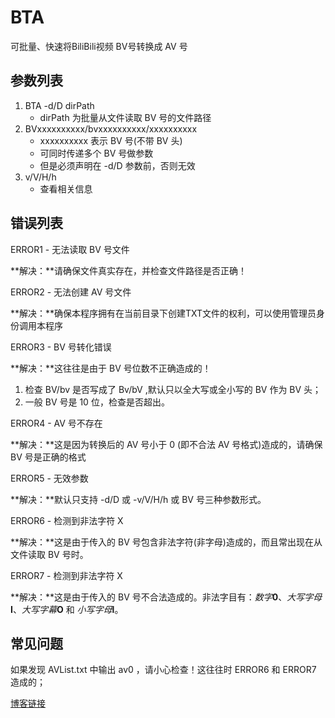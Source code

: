 # BTA

可批量、快速将BiliBili视频 BV号转换成 AV 号

## 参数列表

1. BTA -d/D dirPath
    + dirPath 为批量从文件读取 BV 号的文件路径
2. BVxxxxxxxxxx/bvxxxxxxxxxx/xxxxxxxxxx
    + xxxxxxxxxx 表示 BV 号(不带 BV 头)
    + 可同时传递多个 BV 号做参数
    + 但是必须声明在 -d/D 参数前，否则无效
3. v/V/H/h
    + 查看相关信息

## 错误列表

ERROR1 - 无法读取 BV 号文件

**解决：**请确保文件真实存在，并检查文件路径是否正确！

ERROR2 - 无法创建 AV 号文件

**解决：**确保本程序拥有在当前目录下创建TXT文件的权利，可以使用管理员身份调用本程序

ERROR3 - BV 号转化错误

**解决：**这往往是由于 BV 号位数不正确造成的！

1. 检查 BV/bv 是否写成了 Bv/bV ,默认只以全大写或全小写的 BV 作为 BV 头；
2. 一般 BV 号是 10 位，检查是否超出。

ERROR4 - AV 号不存在

**解决：**这是因为转换后的 AV 号小于 0 (即不合法 AV 号格式)造成的，请确保 BV 号是正确的格式

ERROR5 - 无效参数

**解决：**默认只支持 -d/D 或 -v/V/H/h 或 BV 号三种参数形式。

ERROR6 - 检测到非法字符 X

**解决：**这是由于传入的 BV 号包含非法字符(非字母)造成的，而且常出现在从文件读取 BV 号时。

ERROR7 - 检测到非法字符 X

**解决：**这是由于传入的  BV 号不合法造成的。非法字目有：_数字_**0**、_大写字母_**I**、_大写字幕_**O** 和 _小写字母_**l**。

## 常见问题

如果发现 AVList.txt 中输出 av0 ，请小心检查！这往往时 ERROR6 和 ERROR7 造成的；

[博客链接](https://www.cnblogs.com/seafever/p/BTA.html)
